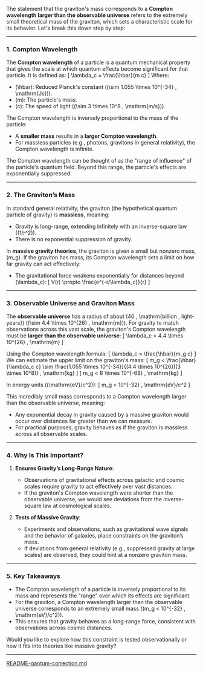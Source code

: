 The statement that the graviton's mass corresponds to a **Compton wavelength larger than the observable universe** refers to the extremely small theoretical mass of the graviton, which sets a characteristic scale for its behavior. Let's break this down step by step:

---

### **1. Compton Wavelength**
The **Compton wavelength** of a particle is a quantum mechanical property that gives the scale at which quantum effects become significant for that particle. It is defined as:
\[
\lambda_c = \frac{\hbar}{m c}
\]
Where:
- \(\hbar\): Reduced Planck's constant (\(\sim 1.055 \times 10^{-34} \, \mathrm{Js}\)).
- \(m\): The particle's mass.
- \(c\): The speed of light (\(\sim 3 \times 10^8 \, \mathrm{m/s}\)).

The Compton wavelength is inversely proportional to the mass of the particle:
- A **smaller mass** results in a **larger Compton wavelength**.
- For massless particles (e.g., photons, gravitons in general relativity), the Compton wavelength is infinite.

The Compton wavelength can be thought of as the "range of influence" of the particle's quantum field. Beyond this range, the particle's effects are exponentially suppressed.

---

### **2. The Graviton’s Mass**
In standard general relativity, the graviton (the hypothetical quantum particle of gravity) is **massless**, meaning:
- Gravity is long-range, extending infinitely with an inverse-square law (\(1/r^2\)).
- There is no exponential suppression of gravity.

In **massive gravity theories**, the graviton is given a small but nonzero mass, \(m_g\). If the graviton has mass, its Compton wavelength sets a limit on how far gravity can act effectively:
- The gravitational force weakens exponentially for distances beyond \(\lambda_c\):
  \[
  V(r) \propto \frac{e^{-r/\lambda_c}}{r}
  \]

---

### **3. Observable Universe and Graviton Mass**
The **observable universe** has a radius of about \(46 \, \mathrm{billion \, light-years}\) (\(\sim 4.4 \times 10^{26} \, \mathrm{m}\)). For gravity to match observations across this vast scale, the graviton's Compton wavelength must be **larger than the observable universe**:
\[
\lambda_c > 4.4 \times 10^{26} \, \mathrm{m}
\]

Using the Compton wavelength formula:
\[
\lambda_c = \frac{\hbar}{m_g c}
\]
We can estimate the upper limit on the graviton's mass:
\[
m_g < \frac{\hbar}{\lambda_c c} \sim \frac{1.055 \times 10^{-34}}{(4.4 \times 10^{26})(3 \times 10^8)} \, \mathrm{kg}
\]
\[
m_g < 8 \times 10^{-68} \, \mathrm{kg}
\]

In energy units (\(\mathrm{eV}/c^2\)):
\[
m_g < 10^{-32} \, \mathrm{eV}/c^2
\]

This incredibly small mass corresponds to a Compton wavelength larger than the observable universe, meaning:
- Any exponential decay in gravity caused by a massive graviton would occur over distances far greater than we can measure.
- For practical purposes, gravity behaves as if the graviton is massless across all observable scales.

---

### **4. Why Is This Important?**
1. **Ensures Gravity’s Long-Range Nature**:
   - Observations of gravitational effects across galactic and cosmic scales require gravity to act effectively over vast distances.
   - If the graviton's Compton wavelength were shorter than the observable universe, we would see deviations from the inverse-square law at cosmological scales.

2. **Tests of Massive Gravity**:
   - Experiments and observations, such as gravitational wave signals and the behavior of galaxies, place constraints on the graviton’s mass.
   - If deviations from general relativity (e.g., suppressed gravity at large scales) are observed, they could hint at a nonzero graviton mass.

---

### **5. Key Takeaways**
- The Compton wavelength of a particle is inversely proportional to its mass and represents the "range" over which its effects are significant.
- For the graviton, a Compton wavelength larger than the observable universe corresponds to an extremely small mass (\(m_g < 10^{-32} \, \mathrm{eV}/c^2\)).
- This ensures that gravity behaves as a long-range force, consistent with observations across cosmic distances.

Would you like to explore how this constraint is tested observationally or how it fits into theories like massive gravity?

---

[README-qantum-correction.md](https://t2m.io/fE7r33L)
